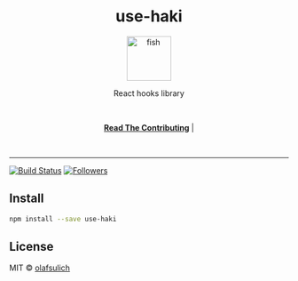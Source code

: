 <div align="center">
<h1>use-haki</h1>

<a href="https://github.com/olafsulich/use-haki/settings">
  <img
    height="80"
    width="80"
    alt="fish"
    src="https://i.ibb.co/SmkHMr2/fishhook.png"
  />
</a>

<p>React hooks library</p>

<br />

[**Read The Contributing**](#) |

<br />
</div>

<hr />

<!-- prettier-ignore-start -->
[![Build Status](https://img.shields.io/travis/olafsulich/use-haki?style=flat-square)]()
[![Followers](https://img.shields.io/github/followers/olafsulich?label=Follow)]()
<!-- prettier-ignore-end -->

## Install

```bash
npm install --save use-haki
```

## License

MIT © [olafsulich](https://github.com/olafsulich)
